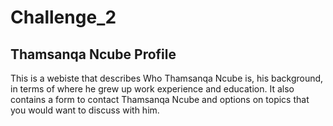 # Challenge_2

## Thamsanqa Ncube Profile

This is a webiste that describes Who Thamsanqa Ncube is, his background, in terms of where he grew up
work experience and education. It also contains a form to contact Thamsanqa Ncube and options on topics that
you would want to discuss with him.